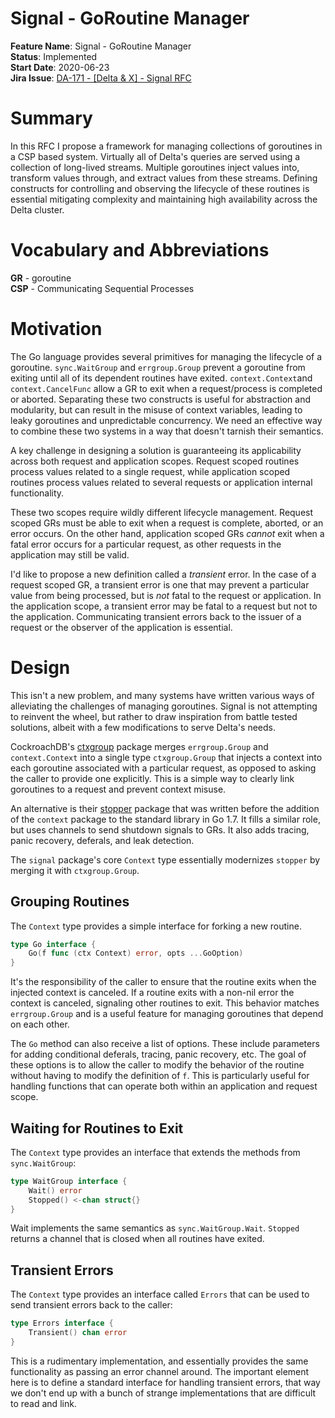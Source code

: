 # Signal - GoRoutine Manager

**Feature Name**: Signal - GoRoutine Manager \
**Status**: Implemented \
**Start Date**: 2020-06-23 \
**Jira Issue**: [DA-171 - [Delta & X] - Signal RFC](https://arya-analytics.atlassian.net/browse/DA-171)

# Summary

In this RFC I propose a framework for managing collections of goroutines in a CSP based
system. Virtually all of Delta's queries are served using a collection of long-lived
streams. Multiple goroutines inject values into, transform values through,
and extract values from these streams. Defining constructs for controlling and
observing the lifecycle of these routines is essential mitigating complexity
and maintaining high availability across the Delta cluster.

# Vocabulary and Abbreviations

**GR** - goroutine \
**CSP** - Communicating Sequential Processes

# Motivation

The Go language provides several primitives for managing the lifecycle of a goroutine.
`sync.WaitGroup` and `errgroup.Group` prevent a goroutine from exiting until all of
its dependent routines have exited. `context.Context`and `context.CancelFunc` allow a
GR to exit when a request/process is completed or aborted. Separating these two
constructs is useful for abstraction and modularity, but can result in the misuse of
context variables, leading to leaky goroutines and unpredictable concurrency. We 
need an effective way to combine these two systems in a way that doesn't tarnish their
semantics.

A key challenge in designing a solution is guaranteeing its applicability across both
request and application scopes. Request scoped routines process values related to a
single request, while application scoped routines process values related to several
requests or application internal functionality.

These two scopes require wildly different lifecycle management. Request scoped GRs
must be able to exit when a request is complete, aborted, or an error occurs.
On the other hand, application scoped GRs *cannot* exit when a fatal error occurs for a
particular request, as other requests in the application may still be valid.

I'd like to propose a new definition called a *transient* error. In the case of a
request scoped GR, a transient error is one that may prevent a particular value
from being processed, but is *not* fatal to the request or application. In the
application scope, a transient error may be fatal to a request but not to the
application. Communicating transient errors back to the issuer of a request or the
observer of the application is essential.

# Design

This isn't a new problem, and many systems have written various ways of alleviating
the challenges of managing goroutines. Signal is not attempting to reinvent
the wheel, but rather to draw inspiration from battle tested solutions, albeit with
a few modifications to serve Delta's needs.

CockroachDB's [ctxgroup](https://github.com/cockroachdb/cockroach/tree/master/pkg/util/ctxgroup)
package merges `errgroup.Group` and `context.Context` into a single
type `ctxgroup.Group`
that injects a context into each goroutine associated with a particular
request, as opposed to asking the caller to provide one explicitly. This is a simple
way to clearly link goroutines to a request and prevent context misuse.

An alternative is their [stopper](https://github.com/cockroachdb/cockroach/blob/master/pkg/cli/start.go)
package that was written before the addition of the `context` package to the standard 
library in Go 1.7. It fills a similar role, but uses channels to send shutdown signals to
GRs. It also adds tracing, panic recovery, deferals, and leak detection.

The `signal` package's core `Context` type essentially modernizes `stopper` by
merging it with `ctxgroup.Group`.

## Grouping Routines

The `Context` type provides a simple interface for forking a new routine.

```go
type Go interface {
    Go(f func (ctx Context) error, opts ...GoOption)
}
```

It's the responsibility of the caller to ensure that the routine exits when the
injected context is canceled. If a routine exits with a non-nil error the context is 
canceled, signaling other routines to exit.
This behavior matches `errgroup.Group`
and is a useful feature for managing goroutines that depend on each other.

The `Go` method can also receive a list of options. These include parameters for adding
conditional deferals, tracing, panic recovery, etc. The goal of these options is to allow
the caller to modify the behavior of the routine without having to modify the
definition of `f`. This is particularly useful for handling functions that can
operate both within an application and request scope.

## Waiting for Routines to Exit

The `Context` type provides an interface that extends the methods from `sync.WaitGroup`:

```go
type WaitGroup interface {
    Wait() error
    Stopped() <-chan struct{}
}
```

Wait implements the same semantics as `sync.WaitGroup.Wait`. `Stopped` returns a channel
that is closed when all routines have exited.

## Transient Errors

The `Context` type provides an interface called `Errors` that can be used to send
transient errors back to the caller:

```go
type Errors interface {
    Transient() chan error
}
```

This is a rudimentary implementation, and essentially provides the same functionality
as passing an error channel around. The important element here is to define a standard
interface for handling transient errors, that way we don't end up with a bunch of 
strange implementations that are difficult to read and link.